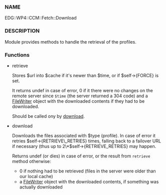 
### NAME

EDG::WP4::CCM::Fetch::Download

### DESCRIPTION

Module provides methods to handle the retrieval of the profiles.

### Functions

- retrieve

    Stores $url into $cache if it's newer than $time, or if $self->{FORCE}
    is set.

    It returns undef in case of error, 0 if it there were no changes on the
    remote server since `$time` (the server returned a 304 code)
    and a [FileWriter](../CAF/FileWriter.md) object with the
    downloaded contents if they had to be downloaded.

    Should be called ony by [download](../components/download.md).

- download

    Downloads the files associated with $type (profile). In
    case of error it retries $self->{RETRIEVE\_RETRIES} times, falling back
    to a failover URL if necessary (thus up to 2\*$self->{RETRIEVE\_RETRIES}
    may happen.

    Returns undef (or dies) in case of error, or the result from `retrieve` method otherwise:

    - 0 if nothing had to be retrieved (files in the server were older than our local cache)
    - a [FileWriter](../CAF/FileWriter.md) object with the downloaded contents, if something was actually
    downloaded

